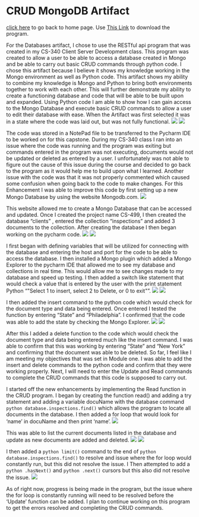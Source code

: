 # CRUD MongoDB Artifact

[click here](https://joeyf12.github.io/) to go back to home page. Use [This Link](MongoCapProgarm_Update.zip) to download the program.

For the Databases artifact, I chose to use the RESTful api program that was created in my CS-340 Client Server Development class. This program was created to allow a user to be able to access a database created in Mongo and be able to carry out basic CRUD commands through python code. I chose this artifact because I believe it shows my knowledge working in the Mongo environment as well as Python code. This artifact shows my ability to combine my knowledge is Mongo and Python to bring both environments together to work with each other. This will further demonstrate my ability to create a functioning database and code that will be able to be built upon and expanded. Using Python code I am able to show how I can gain access to the Mongo Database and execute basic CRUD commands to allow a user to edit their database with ease. When the Artifact was first selected it was in a state where the code was laid out, but was not fully functional.
<img src="MongoPicture1.png">
<img src="MongoPicture2.png">

The code was stored in a NotePad file to be transferred to the Pycharm IDE to be worked on for this capstone. During my CS-340 class I ran into an issue where the code was running and the program was exiting but commands entered in the program was not executing, documents would not be updated or deleted as entered by a user. I unfortunately was not able to figure out the cause of this issue during the course and decided to go back to the program as it would help me to build upon what I learned. Another issue with the code was that it was not properly commented which caused some confusion when going back to the code to make changes. For this Enhancement I was able to improve this code by first setting up a new Mongo Database by using the website Mongodb.com.
<img src="MongoPicture3.png">

This website allowed me to create a Mongo Database that can be accessed and updated. Once I created the project name CS-499, I then created the database “clients” , entered the collection “inspections” and added 3 documents to the collection. After creating the database I then began working on the pycharm code.
<img src="MongoPicture4.png">
<img src="MongoPicture5.png">

I first began with defining variables that will be utilized for connecting with the database and entering the host and port for the code to be able to access the database. I then installed a Mongo plugin which added a Mongo Explorer to the pycharm IDE that allowed me to see my database and collections in real time. This would allow me to see changes made to my database and speed up testing. I then added a switch like statement that would check a value that is entered by the user with the print statement Python “"Select 1 to insert, select 2 to Delete, or 0 to exit"”.
<img src="MongoPicture6.png">
<img src="MongoPicture7.png">

I then added the insert command to the python code which would check for the document type and data being entered. Once entered I tested the function by entering “State” and “Philadelphia”. I confirmed that the code was able to add the state by checking the Mongo Explorer. 
<img src="MongoPicture8.png">
<img src="MongoPicture9.png">

After this I added a delete function to the code which would check the document type and data being entered much like the insert command. I was able to confirm that this was working by entering “State” and “New York” and confirming that the document was able to be deleted. So far, I feel like I am meeting my objectives that was set in Module one. I was able to add the insert and delete commands to the python code and confirm that they were working properly. Next, I will need to enter the Update and Read commands to complete the CRUD commands that this code is supposed to carry out. 

I started off the new enhancements by implementing the Read function in the CRUD program. I began by creating the function read() and adding a try statement and adding a variable docuName with the database command ```python database.inspections.find()``` which allows the program to locate all documents in the database. I then added a for loop that would look for ‘name’ in docuName and then print ‘name’. 
<img src="MongoPicture10.png">
  
This was able to list the current documents listed in the database and update as new documents are added and deleted.
<img src="MongoPicture11.png">
<img src="MongoPicture12.png">

I then added a ```python limit()``` command to the end of ```python database.inspections.find()``` to resolve and issue where the for loop would constantly run, but this did not resolve the issue. I Then attempted to add a ```python .hasNext()``` and ```python .next()``` cursors but this also did not resolve the issue. 
<img src="MongoPicture13.png">

As of right now, progress is being made in the program, but the issue where the for loop is constantly running will need to be resolved before the ‘Update’ function can be added. I plan to continue working on this program to get the errors resolved and completing the CRUD commands.
